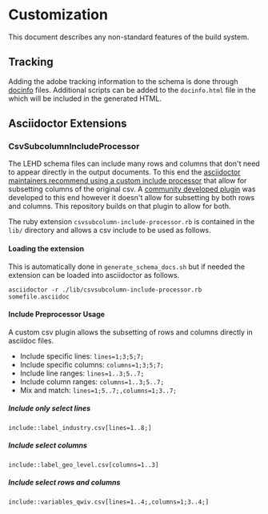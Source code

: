 # Customization

This document describes any non-standard features of the build system.

## Tracking

Adding the adobe tracking information to the schema is done through [docinfo](https://docs.asciidoctor.org/asciidoc/latest/docinfo/) files.
Additional scripts can be added to the `docinfo.html` file in the which will be included in the generated HTML.

## Asciidoctor Extensions

### CsvSubcolumnIncludeProcessor

The LEHD schema files can include many rows and columns that don't need to appear directly in the output documents. To this end the [asciidoctor maintainers recommend using a custom include processor](https://github.com/asciidoctor/asciidoctor/issues/2101) that allow for subsetting columns of the original csv. A [community developed plugin](https://github.com/yugp2005/Asciidoctor-CSV-SubColumn) was developed to this end however it doesn't allow for subsetting by both rows and columns. This repository builds on that plugin to allow for both.

The ruby extension `csvsubcolumn-include-processor.rb` is contained in the `lib/` directory and allows a csv include to be used as follows.

#### Loading the extension

This is automatically done in `generate_schema_docs.sh` but if needed the extension can be loaded into asciidoctor as follows.

```shell
asciidoctor -r ./lib/csvsubcolumn-include-processor.rb somefile.asciidoc
```

#### Include Preprocessor Usage

A custom csv plugin allows the subsetting of rows and columns directly in asciidoc files.

- Include specific lines: `lines=1;3;5;7;`
- Include specific columns: `columns=1;3;5;7;`
- Include line ranges: `lines=1..3;5..7;`
- Include column ranges: `columns=1..3;5..7;`
- Mix and match: `lines=1;5..7;,columns=1;3..7;`

##### Include only select lines

```asciidoc
include::label_industry.csv[lines=1..8;]
```

##### Include select columns

```asciidoc
include::label_geo_level.csv[columns=1..3]
```

##### Include select rows and columns

```asciidoc
include::variables_qwiv.csv[lines=1..4;,columns=1;3..4;]
```
